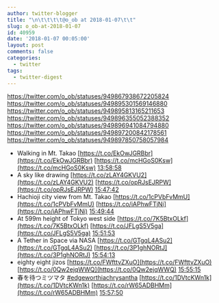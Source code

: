 ```yaml
---
author: twitter-blogger
title: "\n\t\t\t\t@o_ob at 2018-01-07\t\t"
slug: o_ob-at-2018-01-07
id: 40959
date: '2018-01-07 00:05:00'
layout: post
comments: false
categories:
  - twitter
tags:
  - twitter-digest
---
```


https://twitter.com/o_ob/statuses/949867938672205824 https://twitter.com/o_ob/statuses/949895301569146880 https://twitter.com/o_ob/statuses/949895813165211653 https://twitter.com/o_ob/statuses/949896355052388352 https://twitter.com/o_ob/statuses/949896941084794880 https://twitter.com/o_ob/statuses/949897200842178561 https://twitter.com/o_ob/statuses/949897850758057984  

*   Walking in Mt. Takao [https://t.co/EkOwJGRBbr](https://t.co/EkOwJGRBbr) [https://t.co/mcHGoS0Ksw](https://t.co/mcHGoS0Ksw) [13:58:58](https://twitter.com/o_ob/statuses/949867938672205824)
*   A sky like drawing [https://t.co/zLAY4GKVU2](https://t.co/zLAY4GKVU2) [https://t.co/opRJsEJRPW](https://t.co/opRJsEJRPW) [15:47:42](https://twitter.com/o_ob/statuses/949895301569146880)
*   Hachioji city view from Mt. Takao [https://t.co/1cPVbFvMmU](https://t.co/1cPVbFvMmU) [https://t.co/iAPhwFTjNi](https://t.co/iAPhwFTjNi) [15:49:44](https://twitter.com/o_ob/statuses/949895813165211653)
*   At 599m height of Tokyo west side [https://t.co/7K5BtxOLkf](https://t.co/7K5BtxOLkf) [https://t.co/JFLgS5V5ga](https://t.co/JFLgS5V5ga) [15:51:53](https://twitter.com/o_ob/statuses/949896355052388352)
*   A Tether in Space via NASA [https://t.co/GTgqL4ASu2](https://t.co/GTgqL4ASu2) [https://t.co/3P1ghNORtJ](https://t.co/3P1ghNORtJ) [15:54:13](https://twitter.com/o_ob/statuses/949896941084794880)
*   eighty eight jizos [https://t.co/FWfttvZXuO](https://t.co/FWfttvZXuO) [https://t.co/0Qw2ejqWWQ](https://t.co/0Qw2ejqWWQ) [15:55:15](https://twitter.com/o_ob/statuses/949897200842178561)
*   春を待つミツマタ [#edgeworthiachrysantha](https://twitter.com/search?q=%23edgeworthiachrysantha&src=hash) [https://t.co/1DVtcKWn1k](https://t.co/1DVtcKWn1k) [https://t.co/rW65ADBHMm](https://t.co/rW65ADBHMm) [15:57:50](https://twitter.com/o_ob/statuses/949897850758057984)